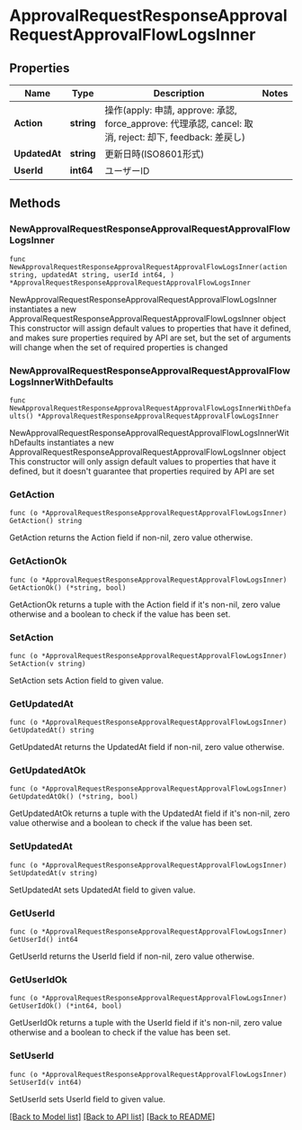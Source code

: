 # ApprovalRequestResponseApprovalRequestApprovalFlowLogsInner

## Properties

Name | Type | Description | Notes
------------ | ------------- | ------------- | -------------
**Action** | **string** | 操作(apply: 申請, approve: 承認, force_approve: 代理承認, cancel: 取消, reject: 却下, feedback: 差戻し) | 
**UpdatedAt** | **string** | 更新日時(ISO8601形式) | 
**UserId** | **int64** | ユーザーID | 

## Methods

### NewApprovalRequestResponseApprovalRequestApprovalFlowLogsInner

`func NewApprovalRequestResponseApprovalRequestApprovalFlowLogsInner(action string, updatedAt string, userId int64, ) *ApprovalRequestResponseApprovalRequestApprovalFlowLogsInner`

NewApprovalRequestResponseApprovalRequestApprovalFlowLogsInner instantiates a new ApprovalRequestResponseApprovalRequestApprovalFlowLogsInner object
This constructor will assign default values to properties that have it defined,
and makes sure properties required by API are set, but the set of arguments
will change when the set of required properties is changed

### NewApprovalRequestResponseApprovalRequestApprovalFlowLogsInnerWithDefaults

`func NewApprovalRequestResponseApprovalRequestApprovalFlowLogsInnerWithDefaults() *ApprovalRequestResponseApprovalRequestApprovalFlowLogsInner`

NewApprovalRequestResponseApprovalRequestApprovalFlowLogsInnerWithDefaults instantiates a new ApprovalRequestResponseApprovalRequestApprovalFlowLogsInner object
This constructor will only assign default values to properties that have it defined,
but it doesn't guarantee that properties required by API are set

### GetAction

`func (o *ApprovalRequestResponseApprovalRequestApprovalFlowLogsInner) GetAction() string`

GetAction returns the Action field if non-nil, zero value otherwise.

### GetActionOk

`func (o *ApprovalRequestResponseApprovalRequestApprovalFlowLogsInner) GetActionOk() (*string, bool)`

GetActionOk returns a tuple with the Action field if it's non-nil, zero value otherwise
and a boolean to check if the value has been set.

### SetAction

`func (o *ApprovalRequestResponseApprovalRequestApprovalFlowLogsInner) SetAction(v string)`

SetAction sets Action field to given value.


### GetUpdatedAt

`func (o *ApprovalRequestResponseApprovalRequestApprovalFlowLogsInner) GetUpdatedAt() string`

GetUpdatedAt returns the UpdatedAt field if non-nil, zero value otherwise.

### GetUpdatedAtOk

`func (o *ApprovalRequestResponseApprovalRequestApprovalFlowLogsInner) GetUpdatedAtOk() (*string, bool)`

GetUpdatedAtOk returns a tuple with the UpdatedAt field if it's non-nil, zero value otherwise
and a boolean to check if the value has been set.

### SetUpdatedAt

`func (o *ApprovalRequestResponseApprovalRequestApprovalFlowLogsInner) SetUpdatedAt(v string)`

SetUpdatedAt sets UpdatedAt field to given value.


### GetUserId

`func (o *ApprovalRequestResponseApprovalRequestApprovalFlowLogsInner) GetUserId() int64`

GetUserId returns the UserId field if non-nil, zero value otherwise.

### GetUserIdOk

`func (o *ApprovalRequestResponseApprovalRequestApprovalFlowLogsInner) GetUserIdOk() (*int64, bool)`

GetUserIdOk returns a tuple with the UserId field if it's non-nil, zero value otherwise
and a boolean to check if the value has been set.

### SetUserId

`func (o *ApprovalRequestResponseApprovalRequestApprovalFlowLogsInner) SetUserId(v int64)`

SetUserId sets UserId field to given value.



[[Back to Model list]](../README.md#documentation-for-models) [[Back to API list]](../README.md#documentation-for-api-endpoints) [[Back to README]](../README.md)


